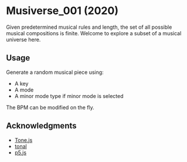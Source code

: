 # Musiverse_001 (2020)
Given predetermined musical rules and length, the set of all possible musical compositions is finite. Welcome to explore a subset of a musical universe here.

## Usage
Generate a random musical piece using:
* A key
* A mode
* A minor mode type if minor mode is selected

The BPM can be modified on the fly.

## Acknowledgments
* [Tone.js](https://tonejs.github.io/)
* [tonal](https://github.com/tonaljs/tonal)
* [p5.js](https://p5js.org/)
